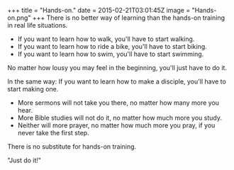 +++
title = "Hands-on."
date = 2015-02-21T03:01:45Z
image = "Hands-on.png"
+++
There is no better way of learning than the hands-on training in real life situations.

* If you want to learn how to walk, you'll have to start walking.
* If you want to learn how to ride a bike, you'll have to start biking.
* If you want to learn how to swim, you'll have to start swimming.

No matter how lousy you may feel in the beginning, you'll just have to do it.

In the same way: If you want to learn how to make a disciple, you'll have to start making one.

* More sermons will not take you there, no matter how many more you hear.
* More Bible studies will not do it, no matter how much more you study.
* Neither will more prayer, no matter how much more you pray, if you never take the first step.

There is no substitute for hands-on training.

"Just do it!"
